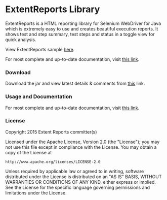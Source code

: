 # ExtentReports Library

ExtentReports is a HTML reporting library for Selenium WebDriver for Java which is extremely easy to use and creates beautiful execution reports. It shows test and step summary, test steps and status in a toggle view for quick analysis.

View ExtentReports sample <a href='http://relevantcodes.com/ExtentReports/Extent.html'>here</a>.

For most complete and up-to-date documentation, visit <a href='http://relevantcodes.com/extentreports-documentation/'>this link</a>.

### Download

Download the jar and view latest details & comments from <a href='http://relevantcodes.com/extentreports-for-selenium/'>this</a> link.

### Usage and Documentation

For most complete and up-to-date documentation, visit <a href='http://relevantcodes.com/extentreports-documentation/'>this link</a>.

### License

Copyright 2015 Extent Reports committer(s)

Licensed under the Apache License, Version 2.0 (the "License");
you may not use this file except in compliance with the License.
You may obtain a copy of the License at

    http://www.apache.org/licenses/LICENSE-2.0
    
Unless required by applicable law or agreed to in writing, software
distributed under the License is distributed on an "AS IS" BASIS,
WITHOUT WARRANTIES OR CONDITIONS OF ANY KIND, either express or implied.
See the License for the specific language governing permissions and
limitations under the License.
